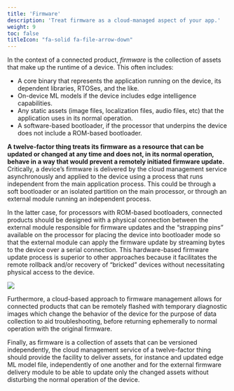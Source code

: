 ```yaml
---
title: 'Firmware'
description: 'Treat firmware as a cloud-managed aspect of your app.'
weight: 9
toc: false
titleIcon: "fa-solid fa-file-arrow-down"
---
```


In the context of a connected product, *firmware* is the collection of assets that make up the runtime of a device. This often includes:

- A core binary that represents the application running on the device, its dependent libraries, RTOSes, and the like.
- On-device ML models if the device includes edge intelligence capabilities.
- Any static assets (image files, localization files, audio files, etc) that the application uses in its normal operation.
- A software-based bootloader, if the processor that underpins the device does not include a ROM-based bootloader.

**A twelve-factor thing treats its firmware as a resource that can be updated or changed at any time and does not, in its normal operation, behave in a way that would prevent a remotely initiated firmware update.** Critically, a device’s firmware is delivered by the cloud management service asynchronously and applied to the device using a process that runs independent from the main application process. This could be through a soft bootloader or an isolated partition on the main processor, or through an external module running an independent process.

In the latter case, for processors with ROM-based bootloaders, connected products should be designed with a physical connection between the external module responsible for firmware updates and the “strapping pins” available on the processor for placing the device into bootloader mode so that the external module can apply the firmware update by streaming bytes to the device over a serial connection. This hardware-based firmware update process is superior to other approaches because it facilitates the remote rollback and/or recovery of “bricked” devices without necessitating physical access to the device.

![](/public/images/odfu.png)

Furthermore, a cloud-based approach to firmware management allows for connected products that can be remotely flashed with temporary diagnostic images which change the behavior of the device for the purpose of data collection to aid troubleshooting, before returning ephemerally to normal operation with the original firmware.

Finally, as firmware is a collection of assets that can be versioned independently, the cloud management service of a twelve-factor thing should provide the facility to deliver assets, for instance and updated edge ML model file, independently of one another and for the external firmware delivery module to be able to update only the changed assets without disturbing the normal operation of the device.

